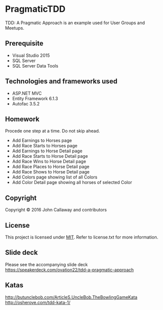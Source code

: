 # PragmaticTDD

TDD: A Pragmatic Approach is an example used for User Groups and Meetups.

## Prerequisite
- Visual Studio 2015
- SQL Server
- SQL Server Data Tools

## Technologies and frameworks used
- ASP.NET MVC
- Entity Framework 6.1.3
- Autofac 3.5.2

## Homework

Procede one step at a time. Do not skip ahead.
- Add Earnings to Horses page
- Add Race Starts to Horses page
- Add Earnings to Horse Detail page
- Add Race Starts to Horse Detail page
- Add Race Wins to Horse Detail page
- Add Race Places to Horse Detail page
- Add Race Shows to Horse Detail page
- Add Colors page showing list of all Colors
- Add Color Detail page showing all horses of selected Color

## Copyright

Copyright © 2016 John Callaway and contributors

## License

This project is licensed under [MIT](http://www.opensource.org/licenses/mit-license.php "Read more about the MIT license form"). Refer to license.txt for more information.

## Slide deck

Please see the accompanying slide deck https://speakerdeck.com/ovation22/tdd-a-pragmatic-approach

## Katas

http://butunclebob.com/ArticleS.UncleBob.TheBowlingGameKata
http://osherove.com/tdd-kata-1/
